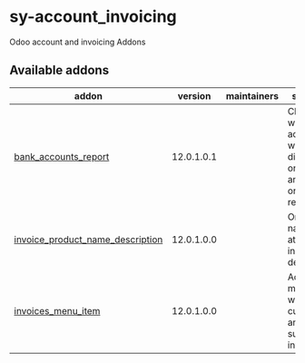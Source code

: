 # sy-account_invoicing
Odoo account and invoicing Addons

[//]: # (addons)

Available addons
----------------
addon | version | maintainers | summary
--- | --- | --- | ---
[bank_accounts_report](bank_accounts_report/) | 12.0.1.0.1 |  | Choose which bank accounts will be displayed on invoice and sale order reports
[invoice_product_name_description](invoice_product_name_description/) | 12.0.1.0.0 |  | Only code, name and attributes in product description.
[invoices_menu_item](invoices_menu_item/) | 12.0.1.0.0 |  | Add two menu items with customer and supplier invoices.

[//]: # (end addons)
